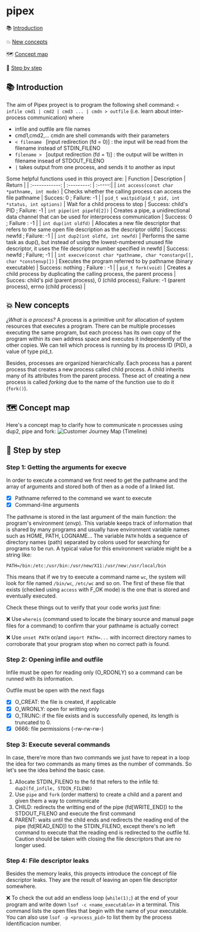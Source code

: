 # pipex

:books: [Introduction](#introduction)

:collision: [New concepts](#new-concepts)
 
:world_map: [Concept map](#how-it-works)
 
:footprints: [Step by step](#step-by-step)

## :books: Introduction
The aim of Pipex proyect is to program the following shell command:
``
< infile cmd1 | cmd2 | cmd3 ... | cmdn > outfile
``
 (i.e. learn about inter-process communication) where 
- infile and outfile are file names 
- cmd1,cmd2,... cmdn are shell commands with their parameters
-  ``< filename `` [input redirection (fd = 0)] : the input will be read from the filename instead of STDIN_FILENO
-  ``filename > `` [output redirection (fd = 1)] : the output will be written in filename insead of STDOUT_FILENO
-   ``|`` takes output from one process, and sends it to another as input

Some helpful functions used in this proyect are:
| Function       | Description | Return |
| :------------: | :---------: | :-----:|
| ``int access(const char *pathname, int mode)`` | Checks whether the calling process can access the file pathname | Succes: 0 ; Failure: -1 |
| ``pid_t waitpid(pid_t pid, int *status, int options)`` | Wait for a child process to stop | Success: child's PID ; Failure: -1
| ``int pipe(int pipefd[2])`` | Creates a pipe, a unidirectional data channel that can be used for interprocess communication | Success: 0 ; Failure : -1 |
| ``int dup(int oldfd)`` | Allocates a new file descriptor that refers to the same open file description as the descriptor oldfd | Success: newfd ; Failure: -1 |
| ``int dup2(int oldfd, int newfd)`` | Performs the same task as dup(), but instead of using the lowest-numbered unused file descriptor, it uses the file descriptor number specified in newfd | Success: newfd ; Failure; -1 |
| ``int execve(const char *pathname, char *constargv[], char *constenvp[])`` | Executes the program referred to by pathname (binary executable) | Success: nothing ; Failure : -1 |
| ``pid_t fork(void)`` | Creates a child process by duplicating the calling process, the parent process | Succes: child's pid (parent process), 0 (child process); Failure: -1 (parent process), errno (child process) |

## :collision: New concepts
*¿What is a process?* 
A process is a primitive unit for allocation of system resources that executes a program. There can be multiple processes executing the same program, but each process has its own copy of the program within its own address space and executes it independently of the other copies. We can tell which process is running by its process ID (PID), a value of type pid_t.

Besides, processes are organized hierarchically. Each process has a parent process that creates a new process called child process. A child inherits many of its attributes from the parent process.
These act of creating a new process is called *forking* due to the name of the function use to do it (``fork()``).


## :world_map: Concept map
Here's a concept map to clarify how to communicate n processes using dup2, pipe and fork:
![Customer Journey Map (Timeline)](https://user-images.githubusercontent.com/71781441/135533181-be8aecc4-f330-4276-858e-be3e08fa3d6e.jpg)

## :footprints: Step by step
### Step 1: Getting the arguments for execve
In order to execute a command we first need to get the pathname and the array of arguments and stored both of then as a node of a linked list.
- [x] Pathname referred to the command we want to execute
- [x] Command-line arguments

The pathname is stored in the last argument of the main function: the program's environment (*envp*). This variable keeps track of information that is shared by many programs and usually have environment variable names such as HOME, PATH, LOGNAME... The variable ``PATH`` holds a sequence of directory names (path) separated by colons used for searching for programs to be run. A typical value for this environment variable might be a string like:
```
PATH=/bin:/etc:/usr/bin:/usr/new/X11:/usr/new:/usr/local/bin
```
This means that if we try to execute a command name ``wc``, the system will look for file named ``/bin/wc``, ``/etc/wc`` and so on. The first of these file that exists (checked using  ``access`` with F_OK mode) is the one that is stored and eventually executed.

Check these things out to verify that your code works just fine:

:x: Use ``whereis`` (command used to locate the binary source and manual page files for a command) to confirm thar your pathname is actually correct

:x: Use ``unset PATH`` or/and ``import PATH=...`` with incorrect directory names to corroborate that your program stop when no correct path is found.

### Step 2: Opening infile and outfile
Infile must be open for reading only (O_RDONLY) so a command can be runned with its information.

Outfile must be open with the next flags
- [x] O_CREAT: the file is created, if applicable
- [X] O_WRONLY: open for writting only
- [X] O_TRUNC: if the file exists and is successfully opened, its length is truncated to 0.
- [x] 0666: file permissions (-rw-rw-rw-)

### Step 3: Execute several commands
In case, there're more than two commands we just have to repeat in a loop the idea for two commands as many times as the number of commands. So let's see the idea behind the basic case.
1. Allocate STDIN_FILENO to the fd that refers to the infile fd: ``dup2(fd_infile, STDIN_FILENO)``
2. Use ``pipe`` and ``fork`` (order matters) to create a child and a parent and given them a way to communicate
3. CHILD: redirects the writting end of the pipe (fd[WRITE_END]) to the STDOUT_FILENO and execute the first command
4. PARENT: waits until the child ends and redirects the reading end of the pipe (fd[READ_END]) to the STDIN_FILENO, except there's no left command to execute that the reading end is redirected to the outfile fd.
Caution should be taken with closing the file descriptors that are no longer used.

### Step 4: File descriptor leaks
Besides the memory leaks, this proyects introduce the concept of file descriptor leaks. They are the result of leaving an open file descriptor somewhere. 

:x: To check the out add an endless loop (``while(1);``) at the end of your program and write down ``lsof -c <name_executable>`` in a terminal. This command lists the open files that begin with the name of your executable. You can also use ``lsof -p <process_pid>`` to list them by the process Identificacion number.



